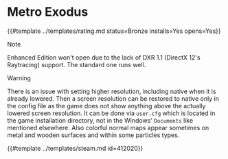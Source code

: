 # Metro Exodus
<!-- script:Aliases [] -->

{{#template ../templates/rating.md status=Bronze installs=Yes opens=Yes}}

> [!NOTE]
> Enhanced Edition won't open due to the lack of DXR 1.1 (DirectX 12's Raytracing) support. The standard one runs well.

> [!WARNING]
> There is an issue with setting higher resolution, including native when it is already lowered. Then a screen resolution can be restored to native only in the config file as the game does not show anything above the actually lowered screen resolution. It can be done via `user.cfg` which is located in the game installation directory, not in the Windows' `Documents` like mentioned elsewhere. Also colorful normal maps appear sometimes on metal and wooden surfaces and within some particles types.

{{#template ../templates/steam.md id=412020}}
